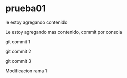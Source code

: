 # prueba01 
le estoy agregando contenido

 Le estoy agregando mas contenido, commit por consola 

 git commit 1

 git commit 2

 git commit 3

 Modificacion rama 1